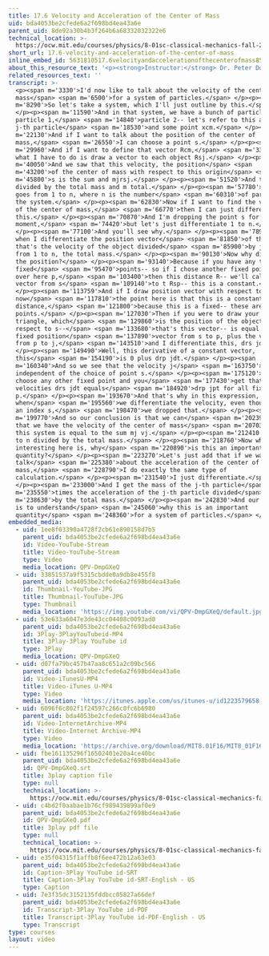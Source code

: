 ```yaml
---
title: 17.6 Velocity and Acceleration of the Center of Mass
uid: bda4053be2cfede6a2f698bd4ea43a6e
parent_uid: 8de92a30b4b3f264b6a68332032322e6
technical_location: >-
  https://ocw.mit.edu/courses/physics/8-01sc-classical-mechanics-fall-2016/week-5-momentum-and-impulse/17.6-velocity-and-acceleration-of-the-center-of-mass/17.6-velocity-and-acceleration-of-the-center-of-mass
short_url: 17.6-velocity-and-acceleration-of-the-center-of-mass
inline_embed_id: 5631810517.6velocityandaccelerationofthecenterofmass85896595
about_this_resource_text: '<p><strong>Instructor:</strong> Dr. Peter Dourmashkin</p>'
related_resources_text: ''
transcript: >-
  <p><span m='3330'>I'd now like to talk about the velocity of the center of
  mass</span> <span m='6500'>for a system of particles.</span> </p><p><span
  m='8290'>So let's take a system, which I'll just outline by this.</span>
  </p><p><span m='11590'>And in that system, we have a bunch of particles,
  particle 1,</span> <span m='14840'>particle 2-- let's refer to this as the
  j-th particle</span> <span m='18530'>and some point xcm.</span> </p><p><span
  m='22130'>And if I want to talk about the position of the center of
  mass,</span> <span m='26550'>I can choose a point s.</span> </p><p><span
  m='29960'>And if I want to define that vector Rcm,</span> <span m='33360'>then
  what I have to do is draw a vector to each object Rsj.</span> </p><p><span
  m='40050'>And we saw that this velocity, the position</span> <span
  m='43200'>of the center of mass with respect to this origin</span> <span
  m='45800'>s is the sum and mjrsj.</span> </p><p><span m='51520'>And that's
  divided by the total mass and m total.</span> </p><p><span m='57780'>And j
  goes from 1 to n, where n is the number</span> <span m='60310'>of particles in
  the system.</span> </p><p><span m='62830'>Now if I want to find the velocity
  of the center of mass,</span> <span m='66770'>then I can just differentiate
  this.</span> </p><p><span m='70870'>And I'm dropping the point s for the
  moment,</span> <span m='74420'>but let's just differentiate 1 to n.</span>
  </p><p><span m='77100'>And you'll see why.</span> </p><p><span m='78900'>And
  when I differentiate the position vector</span> <span m='81850'>of the object,
  that's the velocity of the object divided</span> <span m='85900'>by j goes
  from 1 to n, the total mass.</span> </p><p><span m='90130'>Now why did I drop
  the position?</span> </p><p><span m='93140'>Because if you have any two
  fixed</span> <span m='95470'>points-- so if I chose another fixed point, say,
  over here p,</span> <span m='103400'>then this distance R-- we'll call it
  vector from s</span> <span m='109140'>to t Rsp-- this is a constant.</span>
  </p><p><span m='113759'>And if I draw position vector with respect to p--
  now</span> <span m='117810'>the point here is that this is a constant
  distance,</span> <span m='121800'>because this is a fixed-- these are fixed
  points.</span> </p><p><span m='127030'>Then if you were to draw your vector
  triangle, which</span> <span m='129860'>is the position of the object with
  respect to s--</span> <span m='133680'>that's this vector-- is equal to that
  fixed position</span> <span m='137890'>vector from s to p, plus the vector
  from p to j,</span> <span m='143510'>and I differentiate this, drs jdt.</span>
  </p><p><span m='149490'>Well, this derivative of a constant vector,
  this</span> <span m='154190'>is 0 plus drp jdt.</span> </p><p><span
  m='160340'>And so we see that the velocity j</span> <span m='163750'>is
  independent of the choice of point s.</span> </p><p><span m='175120'>You
  choose any other fixed point and you</span> <span m='177430'>get that
  velocities drs jdt equals</span> <span m='184920'>drp jpt for all fixed points
  p.</span> </p><p><span m='193670'>And that's why in this expression,
  when</span> <span m='195560'>we differentiate the velocity, even though we had
  an index s,</span> <span m='198470'>we dropped that.</span> </p><p><span
  m='199770'>And so our conclusion is that we can</span> <span m='202390'>treat
  that we have the velocity of the center of mass</span> <span m='207030'>of
  this system is equal to the sum mj vj.</span> </p><p><span m='212410'>j from 1
  to n divided by the total mass.</span> </p><p><span m='218760'>Now what's
  interesting here is, why</span> <span m='220890'>is this an important
  quantity?</span> </p><p><span m='223270'>Let's just add that if we want to
  talk</span> <span m='225380'>about the acceleration of the center of
  mass,</span> <span m='228790'>I do exactly the same type of
  calculation.</span> </p><p><span m='231540'>I just differentiate.</span>
  </p><p><span m='233000'>And I get the mass of the j-th particle</span> <span
  m='235550'>times the acceleration of the j-th particle divided</span> <span
  m='238630'>by the total mass.</span> </p><p><span m='242830'>And our next step
  is to understand</span> <span m='245060'>why this is an important
  quantity</span> <span m='248360'>for a system of particles.</span> </p><p></p>
embedded_media:
  - uid: 1ee8f03390a4728f2cb61e890158d7b5
    parent_uid: bda4053be2cfede6a2f698bd4ea43a6e
    id: Video-YouTube-Stream
    title: Video-YouTube-Stream
    type: Video
    media_location: QPV-DmpGXeQ
  - uid: 33851537a9f5315cbdde0a9db8e455f8
    parent_uid: bda4053be2cfede6a2f698bd4ea43a6e
    id: Thumbnail-YouTube-JPG
    title: Thumbnail-YouTube-JPG
    type: Thumbnail
    media_location: 'https://img.youtube.com/vi/QPV-DmpGXeQ/default.jpg'
  - uid: 53e633a6047e3de43cc04408c0093ad0
    parent_uid: bda4053be2cfede6a2f698bd4ea43a6e
    id: 3Play-3PlayYouTubeid-MP4
    title: 3Play-3Play YouTube id
    type: 3Play
    media_location: QPV-DmpGXeQ
  - uid: d07fa79bc457b47aa8c651a2c09bc566
    parent_uid: bda4053be2cfede6a2f698bd4ea43a6e
    id: Video-iTunesU-MP4
    title: Video-iTunes U-MP4
    type: Video
    media_location: 'https://itunes.apple.com/us/itunes-u/id1223579658'
  - uid: 6096f6c802f1f24597c266c0fc6b6980
    parent_uid: bda4053be2cfede6a2f698bd4ea43a6e
    id: Video-InternetArchive-MP4
    title: Video-Internet Archive-MP4
    type: Video
    media_location: 'https://archive.org/download/MIT8.01F16/MIT8_01F16_L17v05_360p.mp4'
  - uid: fbe161135296f16502401e20a4ce40bc
    parent_uid: bda4053be2cfede6a2f698bd4ea43a6e
    id: QPV-DmpGXeQ.srt
    title: 3play caption file
    type: null
    technical_location: >-
      https://ocw.mit.edu/courses/physics/8-01sc-classical-mechanics-fall-2016/week-5-momentum-and-impulse/17.6-velocity-and-acceleration-of-the-center-of-mass/17.6-velocity-and-acceleration-of-the-center-of-mass/QPV-DmpGXeQ.srt
  - uid: c4bd2f0aabae1b76cf989439899af0e9
    parent_uid: bda4053be2cfede6a2f698bd4ea43a6e
    id: QPV-DmpGXeQ.pdf
    title: 3play pdf file
    type: null
    technical_location: >-
      https://ocw.mit.edu/courses/physics/8-01sc-classical-mechanics-fall-2016/week-5-momentum-and-impulse/17.6-velocity-and-acceleration-of-the-center-of-mass/17.6-velocity-and-acceleration-of-the-center-of-mass/QPV-DmpGXeQ.pdf
  - uid: e35f04315f1affb8f6ee472b12a63e03
    parent_uid: bda4053be2cfede6a2f698bd4ea43a6e
    id: Caption-3Play YouTube id-SRT
    title: Caption-3Play YouTube id-SRT-English - US
    type: Caption
  - uid: 7e3f35dc3152135fddbcc05827a66def
    parent_uid: bda4053be2cfede6a2f698bd4ea43a6e
    id: Transcript-3Play YouTube id-PDF
    title: Transcript-3Play YouTube id-PDF-English - US
    type: Transcript
type: courses
layout: video
---
```

